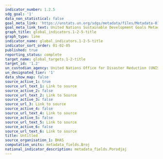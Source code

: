```yaml
---
indicator_number: 1.2.5
sdg_goal: '1'
data_non_statistical: false
goal_meta_link: 'https://unstats.un.org/sdgs/metadata/files/Metadata-01-05-01.pdf '
goal_meta_link_text: United Nations Sustainable Development Goals Metadata (PDF 224 KB)
graph_title: global_indicators.1-2-5-title
graph_type: line
indicator_name: global_indicators.1-2-5-title
indicator_sort_order: 01-02-05
published: true
reporting_status: complete
target_name: global_targets.1-2-title
target_id: '1.2'
un_custodian_agency: United Nations Office for Disaster Reduction (UNISDR)
un_designated_tier: '1'
data_show_map: false
source_active_1: true
source_url_text_1: Link to source
source_active_2: false
source_url_text_2: Link to Source
source_active_3: false
source_url_3: Link to source
source_active_4: false
source_url_text_4: Link to source
source_active_5: false
source_url_text_5: Link to source
source_active_6: false
source_url_text_6: Link to source
title: Untitled
source_organisation_1: BHAS
computation_units: metadata_fields.Broj
national_indicator_description: metadata_fields.Porodjaj
---
```

